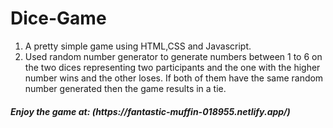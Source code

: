 # Dice-Game
1. A pretty simple game using HTML,CSS and Javascript.
2. Used random number generator to generate numbers between 1 to 6 on the two dices representing two participants and the one with the higher number wins and the other loses.
If both of them have the same random number generated then the game results in a tie.
<h5>Enjoy the game at: (https://fantastic-muffin-018955.netlify.app/)</h5>
